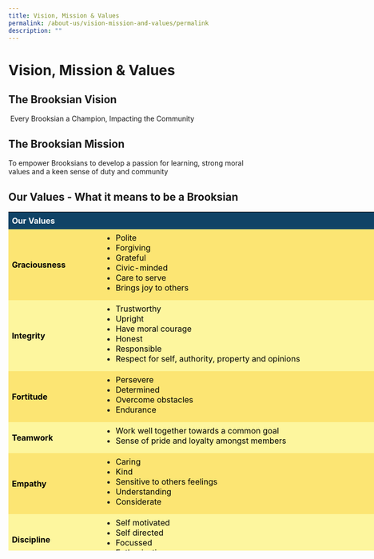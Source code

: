 ```yaml
---
title: Vision, Mission & Values
permalink: /about-us/vision-mission-and-values/permalink
description: ""
---
```

Vision, Mission & Values
========================

The Brooksian Vision
--------------------

 Every Brooksian a Champion, Impacting the Community

The Brooksian Mission
---------------------

To empower Brooksians to develop a passion for learning, strong moral values and a keen sense of duty and community

Our Values - What it means to be a Brooksian 
---------------------------------------------

<table border="0" cellpadding="3" style="margin: 0px; outline: 0px; padding: 0px; width: 741px; height: 678px;"><tbody style="margin: 0px; outline: 0px; padding: 0px;"><tr style="margin: 0px; outline: 0px; padding: 0px; background-color: rgb(16, 67, 102);"><td colspan="2" style="margin: 0px; outline: 0px; padding: 7px; width: 737px;"><strong style="margin: 0px; outline: 0px; padding: 0px;"><span style="margin: 0px; outline: 0px; padding: 0px; color: rgb(255, 255, 255);">Our Values</span></strong></td></tr><tr style="margin: 0px; outline: 0px; padding: 0px; background-color: rgb(252, 229, 115);"><td style="margin: 0px; outline: 0px; padding: 7px; width: 169.75px;"><strong style="margin: 0px; outline: 0px; padding: 0px;"><span style="margin: 0px; outline: 0px; padding: 0px; color: rgb(0, 0, 0);">Graciousness</span></strong></td><td style="margin: 0px; outline: 0px; padding: 7px;"><ul style="margin: 0px 0px 0.5em 1.5em; outline: 0px; padding: 0px;"><li style="margin: 0px; outline: 0px; padding: 0px;"><span style="margin: 0px; outline: 0px; padding: 0px; color: rgb(0, 0, 0);">Polite</span></li><li style="margin: 0px; outline: 0px; padding: 0px;"><span style="margin: 0px; outline: 0px; padding: 0px; color: rgb(0, 0, 0);">Forgiving</span></li><li style="margin: 0px; outline: 0px; padding: 0px;"><span style="margin: 0px; outline: 0px; padding: 0px; color: rgb(0, 0, 0);">Grateful</span></li><li style="margin: 0px; outline: 0px; padding: 0px;"><span style="margin: 0px; outline: 0px; padding: 0px; color: rgb(0, 0, 0);">Civic-minded</span></li><li style="margin: 0px; outline: 0px; padding: 0px;"><span style="margin: 0px; outline: 0px; padding: 0px; color: rgb(0, 0, 0);">Care to serve</span></li><li style="margin: 0px; outline: 0px; padding: 0px;"><span style="margin: 0px; outline: 0px; padding: 0px; color: rgb(0, 0, 0);">Brings joy to others</span></li></ul></td></tr><tr style="margin: 0px; outline: 0px; padding: 0px; background-color: rgb(253, 246, 158);"><td style="margin: 0px; outline: 0px; padding: 7px; width: 169.75px;"><strong style="margin: 0px; outline: 0px; padding: 0px;"><span style="margin: 0px; outline: 0px; padding: 0px; color: rgb(0, 0, 0);">Integrity</span></strong></td><td style="margin: 0px; outline: 0px; padding: 7px;"><ul style="margin: 0px 0px 0.5em 1.5em; outline: 0px; padding: 0px;"><li style="margin: 0px; outline: 0px; padding: 0px;"><span style="margin: 0px; outline: 0px; padding: 0px; color: rgb(0, 0, 0);">Trustworthy</span></li><li style="margin: 0px; outline: 0px; padding: 0px;"><span style="margin: 0px; outline: 0px; padding: 0px; color: rgb(0, 0, 0);">Upright</span></li><li style="margin: 0px; outline: 0px; padding: 0px;"><span style="margin: 0px; outline: 0px; padding: 0px; color: rgb(0, 0, 0);">Have moral courage</span></li><li style="margin: 0px; outline: 0px; padding: 0px;"><span style="margin: 0px; outline: 0px; padding: 0px; color: rgb(0, 0, 0);">Honest</span></li><li style="margin: 0px; outline: 0px; padding: 0px;"><span style="margin: 0px; outline: 0px; padding: 0px; color: rgb(0, 0, 0);">Responsible</span></li><li style="margin: 0px; outline: 0px; padding: 0px;"><span style="margin: 0px; outline: 0px; padding: 0px; color: rgb(0, 0, 0);">Respect for self, authority, property and opinions</span></li></ul></td></tr><tr style="margin: 0px; outline: 0px; padding: 0px; background-color: rgb(252, 229, 115);"><td style="margin: 0px; outline: 0px; padding: 7px; width: 169.75px;"><strong style="margin: 0px; outline: 0px; padding: 0px;"><span style="margin: 0px; outline: 0px; padding: 0px; color: rgb(0, 0, 0);">Fortitude</span></strong></td><td style="margin: 0px; outline: 0px; padding: 7px;"><ul style="margin: 0px 0px 0.5em 1.5em; outline: 0px; padding: 0px;"><li style="margin: 0px; outline: 0px; padding: 0px;"><span style="margin: 0px; outline: 0px; padding: 0px; color: rgb(0, 0, 0);">Persevere</span></li><li style="margin: 0px; outline: 0px; padding: 0px;"><span style="margin: 0px; outline: 0px; padding: 0px; color: rgb(0, 0, 0);">Determined</span></li><li style="margin: 0px; outline: 0px; padding: 0px;"><span style="margin: 0px; outline: 0px; padding: 0px; color: rgb(0, 0, 0);">Overcome obstacles</span></li><li style="margin: 0px; outline: 0px; padding: 0px;"><span style="margin: 0px; outline: 0px; padding: 0px; color: rgb(0, 0, 0);">Endurance</span></li></ul></td></tr><tr style="margin: 0px; outline: 0px; padding: 0px; background-color: rgb(253, 246, 158);"><td style="margin: 0px; outline: 0px; padding: 7px; width: 169.75px;"><strong style="margin: 0px; outline: 0px; padding: 0px;"><span style="margin: 0px; outline: 0px; padding: 0px; color: rgb(0, 0, 0);">Teamwork</span></strong></td><td style="margin: 0px; outline: 0px; padding: 7px;"><ul style="margin: 0px 0px 0.5em 1.5em; outline: 0px; padding: 0px;"><li style="margin: 0px; outline: 0px; padding: 0px;"><span style="margin: 0px; outline: 0px; padding: 0px; color: rgb(0, 0, 0);">Work well together towards a common goal</span></li><li style="margin: 0px; outline: 0px; padding: 0px;"><span style="margin: 0px; outline: 0px; padding: 0px; color: rgb(0, 0, 0);">Sense of pride and loyalty amongst members</span></li></ul></td></tr><tr style="margin: 0px; outline: 0px; padding: 0px; background-color: rgb(252, 229, 115);"><td style="margin: 0px; outline: 0px; padding: 7px; width: 169.75px;"><strong style="margin: 0px; outline: 0px; padding: 0px;"><span style="margin: 0px; outline: 0px; padding: 0px; color: rgb(0, 0, 0);">Empathy</span></strong></td><td style="margin: 0px; outline: 0px; padding: 7px;"><ul style="margin: 0px 0px 0.5em 1.5em; outline: 0px; padding: 0px;"><li style="margin: 0px; outline: 0px; padding: 0px;"><span style="margin: 0px; outline: 0px; padding: 0px; color: rgb(0, 0, 0);">Caring</span></li><li style="margin: 0px; outline: 0px; padding: 0px;"><span style="margin: 0px; outline: 0px; padding: 0px; color: rgb(0, 0, 0);">Kind</span></li><li style="margin: 0px; outline: 0px; padding: 0px;"><span style="margin: 0px; outline: 0px; padding: 0px; color: rgb(0, 0, 0);">Sensitive to others feelings</span></li><li style="margin: 0px; outline: 0px; padding: 0px;"><span style="margin: 0px; outline: 0px; padding: 0px; color: rgb(0, 0, 0);">Understanding</span></li><li style="margin: 0px; outline: 0px; padding: 0px;"><span style="margin: 0px; outline: 0px; padding: 0px; color: rgb(0, 0, 0);">Considerate</span></li></ul></td></tr><tr style="margin: 0px; outline: 0px; padding: 0px; background-color: rgb(253, 246, 158);"><td style="margin: 0px; outline: 0px; padding: 7px; width: 169.75px;"><strong style="margin: 0px; outline: 0px; padding: 0px;"><span style="margin: 0px; outline: 0px; padding: 0px; color: rgb(0, 0, 0);">Discipline</span></strong></td><td style="margin: 0px; outline: 0px; padding: 7px;"><ul style="margin: 0px 0px 0.5em 1.5em; outline: 0px; padding: 0px;"><li style="margin: 0px; outline: 0px; padding: 0px;"><span style="margin: 0px; outline: 0px; padding: 0px; color: rgb(0, 0, 0);">Self motivated</span></li><li style="margin: 0px; outline: 0px; padding: 0px;"><span style="margin: 0px; outline: 0px; padding: 0px; color: rgb(0, 0, 0);">Self directed</span></li><li style="margin: 0px; outline: 0px; padding: 0px;"><span style="margin: 0px; outline: 0px; padding: 0px; color: rgb(0, 0, 0);">Focussed</span></li><li style="margin: 0px; outline: 0px; padding: 0px;"><span style="margin: 0px; outline: 0px; padding: 0px; color: rgb(0, 0, 0);">Enthusiastic</span></li></ul></td></tr></tbody></table>